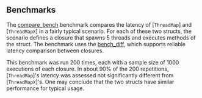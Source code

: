 ## Benchmarks

The [compare_bench](https://github.com/pvillela/rust-thread-map/tree/main/benches/compare_bench.rs) benchmark compares the latency of [`ThreadMap`] and [`ThreadMapX`] in a fairly typical scenario. For each of these two structs, the scenario defines a closure that spawns 5 threads and executes methods of the struct. The benchmark uses the [bench_diff](https://crates.io/crates/bench_diff), which supports reliable latency comparison between closures.

This benchmark was run 200 times, each with a sample size of 1000 executions of each closure. In about 90% of the 200 repetitions, [`ThreadMap`]'s latency was assessed not significantly different from [`ThreadMapX`]'s. One may conclude that the two structs have similar performance for typical usage.